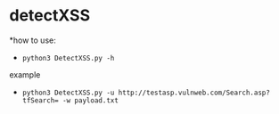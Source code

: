 # detectXSS

*how to use:
* `python3 DetectXSS.py -h`

example
* `python3 DetectXSS.py -u http://testasp.vulnweb.com/Search.asp?tfSearch= -w payload.txt`

